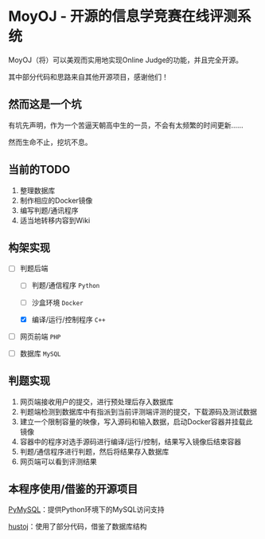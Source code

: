 MoyOJ - 开源的信息学竞赛在线评测系统
======================

MoyOJ（将）可以美观而实用地实现Online Judge的功能，并且完全开源。

其中部分代码和思路来自其他开源项目，感谢他们！

然而这是一个坑
-----------

有坑先声明，作为一个苦逼天朝高中生的一员，不会有太频繁的时间更新……

然而生命不止，挖坑不息。

当前的TODO
-----------

 1. 整理数据库
 1. 制作相应的Docker镜像
 1. 编写判题/通讯程序
 1. 适当地转移内容到Wiki

构架实现
-----------

- [ ] 判题后端
    
    - [ ] 判题/通信程序 `Python`
    
    - [ ] 沙盒环境 `Docker`
    
    - [X] 编译/运行/控制程序 `C++`
    
- [ ] 网页前端 `PHP`

- [ ] 数据库 `MySQL`
 
判题实现
-----------

1. 网页端接收用户的提交，进行预处理后存入数据库
2. 判题端检测到数据库中有指派到当前评测端评测的提交，下载源码及测试数据
3. 建立一个限制容量的映像，写入源码和输入数据，启动Docker容器并挂载此镜像
4. 容器中的程序对选手源码进行编译/运行/控制，结果写入镜像后结束容器
5. 判题/通信程序进行判题，然后将结果存入数据库
6. 网页端可以看到评测结果

本程序使用/借鉴的开源项目
-----------

[PyMySQL](https://github.com/PyMySQL/PyMySQL)：提供Python环境下的MySQL访问支持

[hustoj](https://github.com/zhblue/hustoj)：使用了部分代码，借鉴了数据库结构
